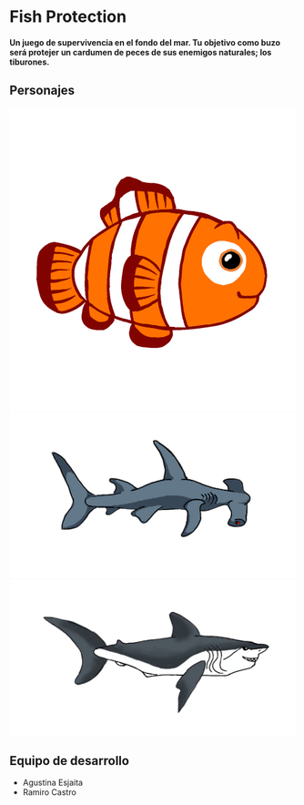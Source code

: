 # Fish Protection

#### Un juego de supervivencia en el fondo del mar. Tu objetivo como buzo será protejer un cardumen de peces de sus enemigos naturales; los tiburones.



## Personajes
![](./intento/sprites/pez/pezDer.png)
![](./intento/sprites/tiburones/derPer2.png)
![](./intento/sprites/tiburones/tib1Der.png)


## Equipo de desarrollo
- Agustina Esjaita
- Ramiro Castro
